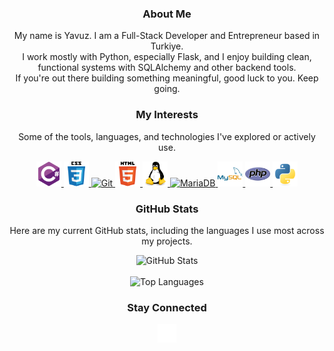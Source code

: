 <h3 align="center">About Me</h3>
<p align="center">
  My name is Yavuz. I am a Full-Stack Developer and Entrepreneur based in Turkiye.<br />
  I work mostly with Python, especially Flask, and I enjoy building clean, functional systems with SQLAlchemy and other backend tools.<br />
  If you're out there building something meaningful, good luck to you. Keep going.
</p>

<h3 align="center">My Interests</h3>
<p align="center">Some of the tools, languages, and technologies I've explored or actively use.</p>
<div align="center">
  <a href="https://www.w3schools.com/cs/" target="_blank" rel="noreferrer">
    <img src="https://raw.githubusercontent.com/devicons/devicon/master/icons/csharp/csharp-original.svg" alt="C#" width="40" height="40"/>
  </a>
  <a href="https://www.w3schools.com/css/" target="_blank" rel="noreferrer">
    <img src="https://raw.githubusercontent.com/devicons/devicon/master/icons/css3/css3-original-wordmark.svg" alt="CSS3" width="40" height="40"/>
  </a>
  <a href="https://git-scm.com/" target="_blank" rel="noreferrer">
    <img src="https://www.vectorlogo.zone/logos/git-scm/git-scm-icon.svg" alt="Git" width="40" height="40"/>
  </a>
  <a href="https://www.w3.org/html/" target="_blank" rel="noreferrer">
    <img src="https://raw.githubusercontent.com/devicons/devicon/master/icons/html5/html5-original-wordmark.svg" alt="HTML5" width="40" height="40"/>
  </a>
  <a href="https://www.linux.org/" target="_blank" rel="noreferrer">
    <img src="https://raw.githubusercontent.com/devicons/devicon/master/icons/linux/linux-original.svg" alt="Linux" width="40" height="40"/>
  </a>
  <a href="https://mariadb.org/" target="_blank" rel="noreferrer">
    <img src="https://www.vectorlogo.zone/logos/mariadb/mariadb-icon.svg" alt="MariaDB" width="40" height="40"/>
  </a>
  <a href="https://www.mysql.com/" target="_blank" rel="noreferrer">
    <img src="https://raw.githubusercontent.com/devicons/devicon/master/icons/mysql/mysql-original-wordmark.svg" alt="MySQL" width="40" height="40"/>
  </a>
  <a href="https://www.php.net" target="_blank" rel="noreferrer">
    <img src="https://raw.githubusercontent.com/devicons/devicon/master/icons/php/php-original.svg" alt="PHP" width="40" height="40"/>
  </a>
  <a href="https://www.python.org" target="_blank" rel="noreferrer">
    <img src="https://raw.githubusercontent.com/devicons/devicon/master/icons/python/python-original.svg" alt="Python" width="40" height="40"/>
  </a>
</div>

<h3 align="center">GitHub Stats</h3>
<p align="center">Here are my current GitHub stats, including the languages I use most across my projects.</p>
<div align="center">
  <img src="https://github-readme-stats.vercel.app/api?username=mrsxturn&show_icons=true&locale=en&theme=dark&title_color=ff0051&text_color=ffffff&icon_color=ff0051&bg_color=00000000" alt="GitHub Stats" />
</div>
<br />
<div align="center">
  <img src="https://github-readme-stats.vercel.app/api/top-langs?username=mrsxturn&show_icons=true&locale=en&layout=compact&theme=dark&title_color=ff0051&text_color=ffffff&icon_color=ff0051&bg_color=00000000" alt="Top Languages" />
</div>

<h3 align="center">Stay Connected</h3>
<div align="center">
  <a href="https://twitter.com/mrsxturn" target="blank">
    <img src="https://raw.githubusercontent.com/mrsxturn/mrsxturn/148cd0bff6456a7077d85a0f457ff42262146854/X.svg" width="30" alt="Twitter" />
  </a>
</div>
